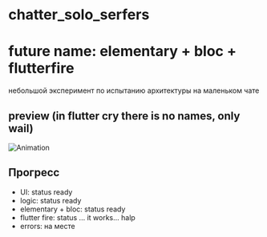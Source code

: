 # chatter_solo_serfers
# future name: elementary + bloc + flutterfire

небольшой эксперимент по испытанию архитектуры на маленьком чате
## preview (in flutter cry there is no names, only wail)
![Animation](https://user-images.githubusercontent.com/47796424/159833081-b899d047-01e6-40fd-a2db-ef6eb5aebb3a.gif)
## Прогресс 
+ UI: status ready 
+ logic: status ready
+ elementary + bloc: status ready
+ flutter fire: status ... it works... halp
+ errors: на месте 


